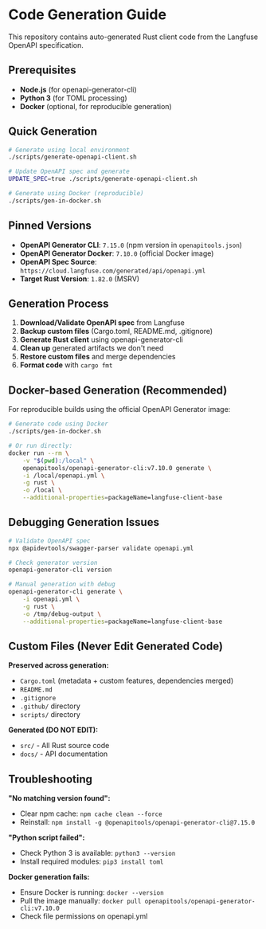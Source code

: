 # Code Generation Guide

This repository contains auto-generated Rust client code from the Langfuse OpenAPI specification.

## Prerequisites

- **Node.js** (for openapi-generator-cli)
- **Python 3** (for TOML processing)
- **Docker** (optional, for reproducible generation)

## Quick Generation

```bash
# Generate using local environment
./scripts/generate-openapi-client.sh

# Update OpenAPI spec and generate
UPDATE_SPEC=true ./scripts/generate-openapi-client.sh

# Generate using Docker (reproducible)
./scripts/gen-in-docker.sh
```

## Pinned Versions

- **OpenAPI Generator CLI**: `7.15.0` (npm version in `openapitools.json`)
- **OpenAPI Generator Docker**: `7.10.0` (official Docker image)
- **OpenAPI Spec Source**: `https://cloud.langfuse.com/generated/api/openapi.yml`
- **Target Rust Version**: `1.82.0` (MSRV)

## Generation Process

1. **Download/Validate OpenAPI spec** from Langfuse
2. **Backup custom files** (Cargo.toml, README.md, .gitignore)
3. **Generate Rust client** using openapi-generator-cli
4. **Clean up** generated artifacts we don't need
5. **Restore custom files** and merge dependencies
6. **Format code** with `cargo fmt`

## Docker-based Generation (Recommended)

For reproducible builds using the official OpenAPI Generator image:

```bash
# Generate code using Docker
./scripts/gen-in-docker.sh

# Or run directly:
docker run --rm \
    -v "$(pwd):/local" \
    openapitools/openapi-generator-cli:v7.10.0 generate \
    -i /local/openapi.yml \
    -g rust \
    -o /local \
    --additional-properties=packageName=langfuse-client-base
```

## Debugging Generation Issues

```bash
# Validate OpenAPI spec
npx @apidevtools/swagger-parser validate openapi.yml

# Check generator version
openapi-generator-cli version

# Manual generation with debug
openapi-generator-cli generate \
    -i openapi.yml \
    -g rust \
    -o /tmp/debug-output \
    --additional-properties=packageName=langfuse-client-base
```

## Custom Files (Never Edit Generated Code)

**Preserved across generation:**
- `Cargo.toml` (metadata + custom features, dependencies merged)
- `README.md` 
- `.gitignore`
- `.github/` directory
- `scripts/` directory

**Generated (DO NOT EDIT):**
- `src/` - All Rust source code
- `docs/` - API documentation

## Troubleshooting

**"No matching version found":**
- Clear npm cache: `npm cache clean --force`
- Reinstall: `npm install -g @openapitools/openapi-generator-cli@7.15.0`

**"Python script failed":**
- Check Python 3 is available: `python3 --version`
- Install required modules: `pip3 install toml`

**Docker generation fails:**
- Ensure Docker is running: `docker --version`
- Pull the image manually: `docker pull openapitools/openapi-generator-cli:v7.10.0`
- Check file permissions on openapi.yml